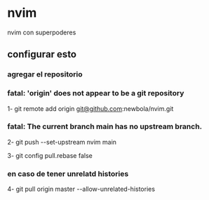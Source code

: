 # nvim
nvim con superpoderes

## configurar esto
### agregar el repositorio
### fatal: 'origin' does not appear to be a git repository
1- git remote add origin git@github.com:newbola/nvim.git

### fatal: The current branch main has no upstream branch.
2- git push --set-upstream nvim main

3- git config pull.rebase false 

### en caso de tener unrelatd histories 
4- git pull origin master --allow-unrelated-histories
